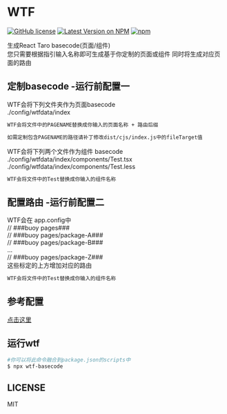 # WTF

[![GitHub license](https://img.shields.io/badge/license-MIT-blue.svg)](https://github.com/name-q/wtf-basecode/blob/master/LICENSE)
[![Latest Version on NPM](https://img.shields.io/npm/v/wtf-basecode.svg)](https://npmjs.com/package/wtf-basecode)
[![npm](https://img.shields.io/npm/dt/wtf-basecode.svg)](https://www.npmjs.com/package/wtf-basecode)

生成React Taro basecode(页面/组件)  
您只需要根据指引输入名称即可生成基于你定制的页面或组件
同时将生成对应页面的路由

## 定制basecode -运行前配置一
WTF会将下列文件夹作为页面basecode  
./config/wtfdata/index 
```sh
WTF会将文件中的PAGENAME替换成你输入的页面名称 + 路由后缀 

如需定制包含PAGENAME的路径请补丁修改dist/cjs/index.js中的fileTarget值  
```

WTF会将下列两个文件作为组件 basecode  
./config/wtfdata/index/components/Test.tsx  
./config/wtfdata/index/components/Test.less  

```sh
WTF会将文件中的Test替换成你输入的组件名称
```
  
## 配置路由 -运行前配置二
WTF会在 app.config中  
// ###buoy pages###  
// ###buoy pages/package-A###  
// ###buoy pages/package-B###  
...  
// ###buoy pages/package-Z###    
这些标定的上方增加对应的路由  
```sh
WTF会将文件中的Test替换成你输入的组件名称
```

## 参考配置
[点击这里](https://github.com/name-q/wtf-config)

## 运行wtf

```bash
#你可以将此命令融合到package.json的scripts中
$ npx wtf-basecode
```

## LICENSE

MIT
